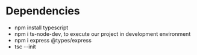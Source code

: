 # Dependencies

- npm install typescript
- npm i ts-node-dev, to execute our project in development environment
- npm i express @types/express
- tsc --init
